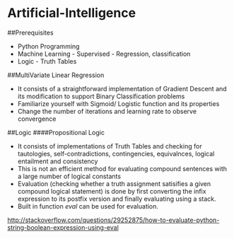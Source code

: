 # Artificial-Intelligence

##Prerequisites
* Python Programming
* Machine Learning - Supervised - Regression, classification
* Logic - Truth Tables

##MultiVariate Linear Regression
* It consists of a straightforward implementation of Gradient Descent and its modification to support Binary Classification problems
* Familiarize yourself with Sigmoid/ Logistic function and its properties
* Change the number of iterations and learning rate to observe convergence

##Logic
####Propositional Logic
* It consists of implementations of Truth Tables and checking for tautologies, self-contradictions, contingencies, equivalnces, logical entailment and consistency
* This is not an efficient method for evaluating compound sentences with a large number of logical constants
* Evaluation (checking whether a truth assignment satisifies a given compound logical statement) is done by first converting the infix expression to its postfix version and finally evaluating using a stack. 
* Built in function _eval_ can be used for evaluation.

http://stackoverflow.com/questions/29252875/how-to-evaluate-python-string-boolean-expression-using-eval
